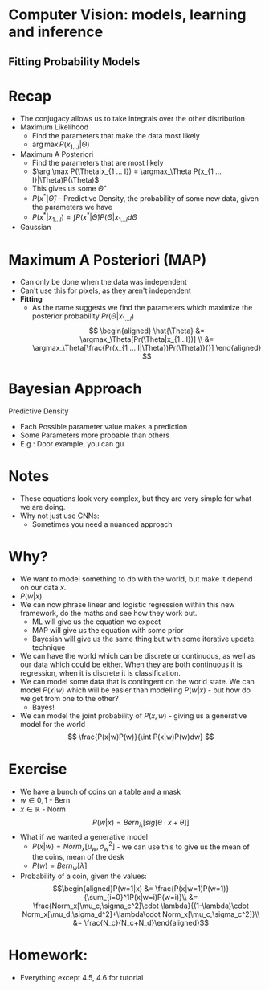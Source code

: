 # Computer Vision: models, learning and inference
## Fitting Probability Models
# Recap
* The conjugacy allows us to take integrals over the other distribution
* Maximum Likelihood
  * Find the parameters that make the data most likely
  * $\arg \max P(x_{1 ... I}|\Theta)$
* Maximum A Posteriori
  * Find the parameters that are most likely
  * $\arg \max P(\Theta|x_{1 ... I}) = \argmax_\Theta P(x_{1 ... I}|\Theta)P(\Theta)$
  * This gives us some $\hat{\Theta}$
  * $P(x^*|\hat{\Theta})$ - Predictive Density, the probability of some new data, given the parameters we have
  * $P(x^*|x_{1 ... I}) = \int P(x^*|\hat{\Theta}) P(\Theta | x_{1 ... I}d \Theta$
* Gaussian

# Maximum A Posteriori (MAP)
* Can only be done when the data was independent
* Can't use this for pixels, as they aren't independent
* **Fitting**
  * As the name suggests we find the parameters which maximize the posterior probability $Pr(\Theta|x_{1 ... I})$
$$
\begin{aligned}
\hat{\Theta} &= \argmax_\Theta[Pr(\Theta|x_{1...I})] \\
&= \argmax_\Theta[\frac{Pr(x_{1 ... I|\Theta})Pr(\Theta)}{}]
\end{aligned}
$$

# Bayesian Approach
Predictive Density
* Each Possible parameter value makes a prediction
* Some Parameters more probable than others
* E.g.: Door example, you can gu
# Notes
* These equations look very complex, but they are very simple for what we are doing. 
* Why not just use CNNs:
  * Sometimes you need a nuanced approach

# Why?
* We want to model something to do with the world, but make it depend on our data $x$. 
* $P(w | x)$
* We can now phrase linear and logistic regression within this new framework, do the maths and see how they work out.
  * ML will give us the equation we expect
  * MAP will give us the equation with some prior
  * Bayesian will give us the same thing but with some iterative update technique
* We can have the world which can be discrete or continuous, as well as our data which could be either. When they are both continuous it is regression, when it is discrete it is classification. 
* We can model some data that is contingent on the world state. We can model $P(x|w)$ which will be easier than modelling $P(w|x)$ - but how do we get from one to the other?
  * Bayes!
* We can model the joint probability of $P(x,w)$ - giving us a generative model for the world
$$
\frac{P(x|w)P(w)}{\int P(x|w)P(w)dw}
$$
# Exercise
* We have a bunch of coins on a table and a mask
* $w \in {0,1}$ - Bern
* $x \in \mathbb{R}$  - Norm
$$
P(w|x) = Bern_\lambda[sig[\theta \cdot x + \theta]]
$$
* What if we wanted a generative model
  * $P(x|w) = Norm_x[\mu_w,\sigma^2_w]$ - we can use this to give us the mean of the coins, mean of the desk
  * $P(w) = Bern_w[\lambda]$
* Probability of a coin, given the values:
$$\begin{aligned}P(w=1|x) &= \frac{P(x|w=1)P(w=1)}{\sum_{i=0}^1P(x|w=i)P(w=i)}\\ &= \frac{Norm_x[\mu_c,\sigma_c^2]\cdot \lambda}{(1-\lambda)\cdot Norm_x[\mu_d,\sigma_d^2]+\lambda\cdot Norm_x[\mu_c,\sigma_c^2]}\\ &= \frac{N_c}{N_c+N_d}\end{aligned}$$

# Homework:
* Everything except 4.5, 4.6 for tutorial